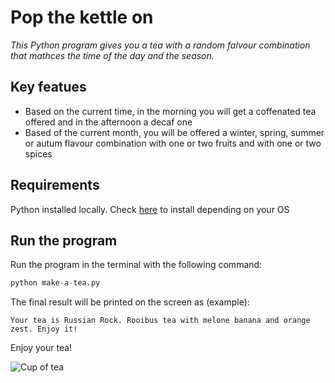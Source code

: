 # Pop the kettle on

*This Python program gives you a tea with a random falvour combination that mathces the time of the day and the season.*

## Key featues

- Based on the current time, in the morning you will get a coffenated tea offered and in the afternoon a decaf one
- Based of the current month, you will be offered a winter, spring, summer or autum flavour combination with one or two fruits and with one or two spices

## Requirements

Python installed locally. Check [here](https://www.python.org/downloads/) to install depending on your OS

## Run the program

Run the program in the terminal with the following command:

```python
python make-a-tea.py
```

The final result will be printed on the screen as (example):

```text
Your tea is Russian Rock. Rooibus tea with melone banana and orange zest. Enjoy it! 
```

Enjoy your tea!

![Cup of tea](https://res.cloudinary.com/mosaic-wellness/image/upload/f_auto,w_1000,c_limit/v1645021053/BW%20BLOG/Untitled-design---2022-02-16T194724.132_11zon.jpg)
